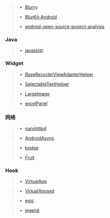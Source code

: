 
> * [Blurry](https://github.com/wasabeef/Blurry "Blurry")

> * [BlurKit-Android](https://github.com/wonderkiln/BlurKit-Android)

> * [android-open-source-project-analysis](https://github.com/guoxiaoxing/android-open-source-project-analysis)

### Java

> * [javassist](https://github.com/jboss-javassist/javassist)

### Widget

> * [BaseRecyclerViewAdapterHelper](https://github.com/CymChad/BaseRecyclerViewAdapterHelper)

> * [SelectableTextHelper](https://github.com/laobie/SelectableTextHelper)

> * [LargeImage](https://github.com/LuckyJayce/LargeImage)

> * [excelPanel](https://github.com/zhouchaoyuan/excelPanel)

### 网络

> * [nanohttpd](https://github.com/NanoHttpd/nanohttpd)

> * [AndroidAsync](https://github.com/koush/AndroidAsync)

> * [bridge](https://github.com/afollestad/bridge)

> * [Fruit](https://github.com/ghuiii/Fruit)

### Hook

> * [VirtualApp](https://github.com/asLody/VirtualApp)

> * [VirtualXposed](https://github.com/android-hacker/VirtualXposed)

> * [epic](https://github.com/tiann/epic)

> * [legend](https://github.com/asLody/legend)
